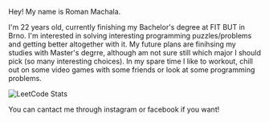 Hey! My name is Roman Machala.

I'm 22 years old, currently finishing my Bachelor's degree at FIT BUT in Brno.
I'm interested in solving interesting programming puzzles/problems and getting better altogether with it.
My future plans are finihsing my studies with Master's degrre, although am not sure still which major I should pick (so many interesting choices).
In my spare time I like to workout, chill out on some video games with some friends or look at some programming problems.


![LeetCode Stats](https://leetcard.jacoblin.cool/roman_machala?theme=dark&font=Paprika)



You can cantact me through instagram or facebook if you want!

